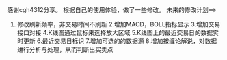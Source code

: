 感谢cgh4312分享。
根据自己的使用体验，做了一些修改。
未来的修改计划==>
1. 修改刷新频率，非交易时间不刷新
2.增加MACD，BOLL指标显示
3.增加交易接口对接
4.K线图通过鼠标来选择放大区域
5.K线图上的最近交易日的数据实时更新
6.最近交易日标识
7.增加可选的的数据源
8.增加按缠论解说，对数据进行分析与处理，从而判断出买卖点